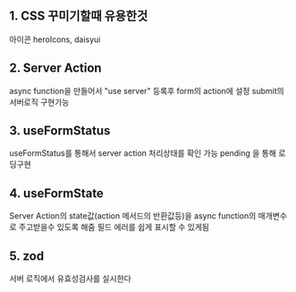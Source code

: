 ## 1. CSS 꾸미기할때 유용한것

아이콘 heroIcons, daisyui

## 2. Server Action

async function을 만들어서 "use server" 등록후 form의 action에 설정 submit의 서버로직 구현가능

## 3. useFormStatus

useFormStatus를 통해서 server action 처리상태를 확인 가능 pending 을 통해 로딩구현

## 4. useFormState

Server Action의 state값(action 메서드의 반환값등)을 async function의 매개변수로 주고받을수 있도록 해줌
필드 에러를 쉽게 표시할 수 있게됨

## 5. zod

서버 로직에서 유효성검사를 실시한다
